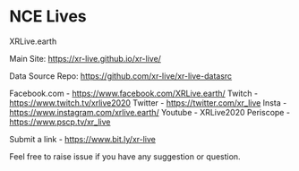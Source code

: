 # NCE Lives

XRLive.earth

Main Site: https://xr-live.github.io/xr-live/

Data Source Repo: https://github.com/xr-live/xr-live-datasrc

Facebook.com - https://www.facebook.com/XRLive.earth/
Twitch - https://www.twitch.tv/xrlive2020
Twitter - https://twitter.com/xr_live
Insta - https://www.instagram.com/xrlive.earth/
Youtube - XRLive2020
Periscope - https://www.pscp.tv/xr_live

Submit a link - https://www.bit.ly/xr-live

Feel free to raise issue if you have any suggestion or question. 
